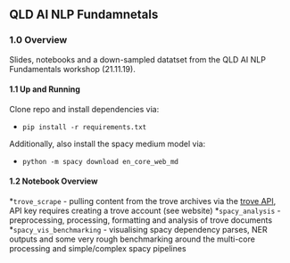 ## QLD AI NLP Fundamnetals
### 1.0 Overview
Slides, notebooks and a down-sampled datatset from the QLD AI NLP Fundamentals workshop (21.11.19). 

#### 1.1 Up and Running
Clone repo and install dependencies via:
* `pip install -r requirements.txt`

Additionally, also install the spacy medium model via:
* `python -m spacy download en_core_web_md`

#### 1.2 Notebook Overview
*`trove_scrape` - pulling content from the trove archives via the [trove API](https://trove.nla.gov.au/), API key requires creating a trove account (see website)
*`spacy_analysis` - preprocessing, processing, formatting and analysis of trove documents
*`spacy_vis_benchmarking` - visualising spacy dependency parses, NER outputs and some very rough benchmarking around the multi-core processing and simple/complex spacy pipelines
